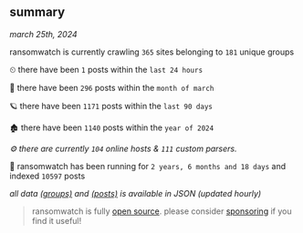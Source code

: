 
## summary
_march 25th, 2024_

ransomwatch is currently crawling `365` sites belonging to `181` unique groups

⏲ there have been `1` posts within the `last 24 hours`

🦈 there have been `296` posts within the `month of march`

🪐 there have been `1171` posts within the `last 90 days`

🏚 there have been `1140` posts within the `year of 2024`

_⚙️ there are currently `104` online hosts & `111` custom parsers._

🦕 ransomwatch has been running for `2 years, 6 months and 18 days` and indexed `10597` posts

_all data  [(groups)](http://ransomwhat.telemetry.ltd/groups) and [(posts)](http://ransomwhat.telemetry.ltd/posts) is available in JSON (updated hourly)_

> ransomwatch is fully [open source](https://github.com/joshhighet/ransomwatch#ransomwatch--). please consider [sponsoring](https://github.com/sponsors/joshhighet) if you find it useful!
